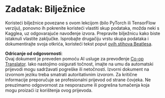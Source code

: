 <!--
CO_OP_TRANSLATOR_METADATA:
{
  "original_hash": "bc690ecf68b38d311cc9e12f3144a28c",
  "translation_date": "2025-08-25T21:42:58+00:00",
  "source_file": "lessons/5-NLP/14-Embeddings/assignment.md",
  "language_code": "hr"
}
-->
# Zadatak: Bilježnice

Koristeći bilježnice povezane s ovom lekcijom (bilo PyTorch ili TensorFlow verziju), ponovno ih pokrenite koristeći vlastiti skup podataka, možda neki s Kagglea, uz odgovarajuće navođenje izvora. Prepravite bilježnicu kako biste istaknuli vlastite zaključke. Isprobajte drugačiju vrstu skupa podataka i dokumentirajte svoja otkrića, koristeći tekst poput [ovih stihova Beatlesa](https://www.kaggle.com/datasets/jenlooper/beatles-lyrics).

**Odricanje od odgovornosti**:  
Ovaj dokument je preveden pomoću AI usluge za prevođenje [Co-op Translator](https://github.com/Azure/co-op-translator). Iako nastojimo osigurati točnost, imajte na umu da automatski prijevodi mogu sadržavati pogreške ili netočnosti. Izvorni dokument na izvornom jeziku treba smatrati autoritativnim izvorom. Za kritične informacije preporučuje se profesionalni prijevod od strane čovjeka. Ne preuzimamo odgovornost za nesporazume ili pogrešna tumačenja koja mogu proizaći iz korištenja ovog prijevoda.